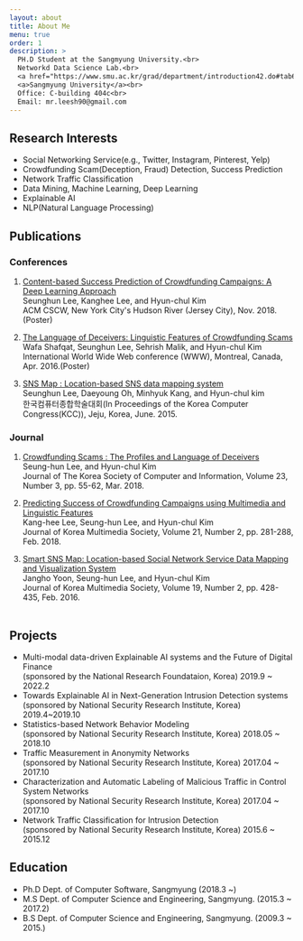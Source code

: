```yaml
---
layout: about
title: About Me
menu: true
order: 1
description: >
  PH.D Student at the Sangmyung University.<br>
  Networkd Data Science Lab.<br>
  <a href="https://www.smu.ac.kr/grad/department/introduction42.do#tab6921">Dept. of Computer Science and Engineering</a><br>
  <a>Sangmyung University</a><br>
  Office: C-building 404c<br>
  Email: mr.leesh90@gmail.com
---
```


## Research Interests

 - Social Networking Service(e.g., Twitter, Instagram, Pinterest, Yelp) 
 - Crowdfunding Scam(Deception, Fraud) Detection, Success Prediction
 - Network Traffic Classification
 - Data Mining, Machine Learning, Deep Learning
 - Explainable AI
 - NLP(Natural Language Processing)

## Publications
### Conferences

 1. [Content-based Success Prediction of Crowdfunding Campaigns: A Deep Learning Approach][1]<br>
 Seunghun Lee, Kanghee Lee, and Hyun-chul Kim<br>
 ACM CSCW, New York City's Hudson River (Jersey City), Nov. 2018.(Poster)

 2. [The Language of Deceivers: Linguistic Features of Crowdfunding Scams][2]<br>
 Wafa Shafqat, Seunghun Lee, Sehrish Malik, and Hyun-chul Kim<br>
 International World Wide Web conference (WWW), Montreal, Canada, Apr. 2016.(Poster)

 3. [SNS Map : Location-based SNS data mapping system][3]<br>
 Seunghun Lee, Daeyoung Oh, Minhyuk Kang, and Hyun-chul kim<br>
 한국컴퓨터종합학술대회(In Proceedings of the Korea Computer Congress(KCC)), Jeju, Korea, June. 2015.


### Journal

 1. [Crowdfunding Scams : The Profiles and Language of Deceivers][4]<br>
 Seung-hun Lee, and Hyun-chul Kim<br>
 Journal of The Korea Society of Computer and Information, Volume 23, Number 3, pp. 55-62, Mar. 2018.

 2. [Predicting Success of Crowdfunding Campaigns using Multimedia and Linguistic Features][5]<br>
 Kang-hee Lee, Seung-hun Lee, and Hyun-chul Kim<br>
 Journal of Korea Multimedia Society, Volume 21, Number 2, pp. 281-288, Feb. 2018.

 3. [Smart SNS Map: Location-based Social Network Service Data Mapping and Visualization System][6]<br>
 Jangho Yoon, Seung-hun Lee, and Hyun-chul Kim<br>
 Journal of Korea Multimedia Society, Volume 19, Number 2, pp. 428-435, Feb. 2016.<br><br>

## Projects
 - Multi-modal data-driven Explainable AI systems and the Future of Digital Finance <br>
 (sponsored by the National Research Foundataion, Korea) 2019.9 ~ 2022.2
 - Towards Explainable AI in Next-Generation Intrusion Detection systems <br>
 (sponsored by National Security Research Institute, Korea) 2019.4~2019.10
 - Statistics-based Network Behavior Modeling <br>
 (sponsored by National Security Research Institute, Korea) 2018.05 ~ 2018.10
 - Traffic Measurement in Anonymity Networks <br>
 (sponsored by National Security Research Institute, Korea) 2017.04 ~ 2017.10 
 - Characterization and Automatic Labeling of Malicious Traffic in Control System Networks <br>
 (sponsored by National Security Research Institute, Korea) 2017.04 ~ 2017.10
 - Network Traffic Classification for Intrusion Detection <br>
 (sponsored by National Security Research Institute, Korea) 2015.6 ~ 2015.12


## Education

 - Ph.D Dept. of Computer Software, Sangmyung (2018.3 ~)
 - M.S Dept. of Computer Science and Engineering, Sangmyung. (2015.3 ~ 2017.2)
 - B.S Dept. of Computer Science and Engineering, Sangmyung. (2009.3 ~ 2015.)



[1]:{{site.url}}/papers/Content-based_Success_Prediction_of_Crowdfunding.pdf
[2]:{{site.url}}/papers/The_Language_of_Deceivers.pdf
[3]:{{site.url}}/papers/SNSMap.pdf
[4]:{{site.url}}/papers/Crowdfunding_Scams.pdf
[5]:{{site.url}}/papers/Predicting_Success_of_Crowdfunding_Campaigns.pdf
[6]:{{site.url}}/papers/Smart_SNS_Map.pdf
